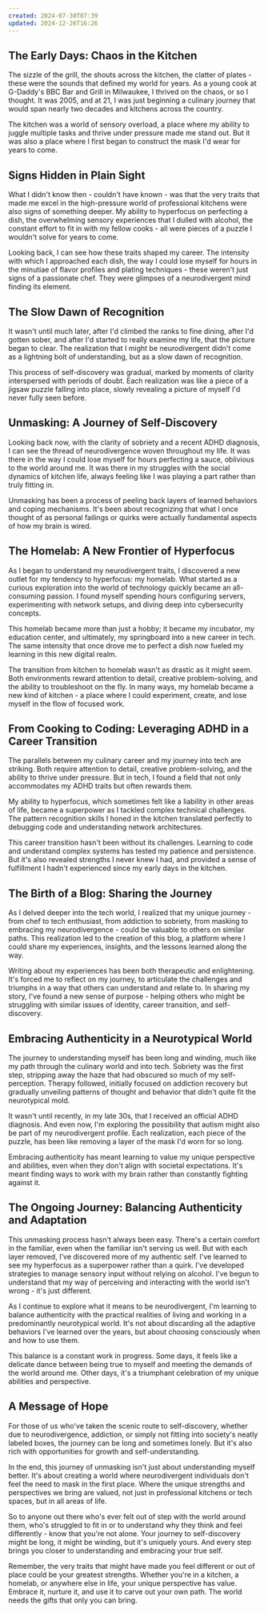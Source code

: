 ```yaml
---
created: 2024-07-30T07:39
updated: 2024-12-26T16:26
---
```


## The Early Days: Chaos in the Kitchen

The sizzle of the grill, the shouts across the kitchen, the clatter of plates - these were the sounds that defined my world for years. As a young cook at G-Daddy's BBC Bar and Grill in Milwaukee, I thrived on the chaos, or so I thought. It was 2005, and at 21, I was just beginning a culinary journey that would span nearly two decades and kitchens across the country.

The kitchen was a world of sensory overload, a place where my ability to juggle multiple tasks and thrive under pressure made me stand out. But it was also a place where I first began to construct the mask I'd wear for years to come.

## Signs Hidden in Plain Sight

What I didn't know then - couldn't have known - was that the very traits that made me excel in the high-pressure world of professional kitchens were also signs of something deeper. My ability to hyperfocus on perfecting a dish, the overwhelming sensory experiences that I dulled with alcohol, the constant effort to fit in with my fellow cooks - all were pieces of a puzzle I wouldn't solve for years to come.

Looking back, I can see how these traits shaped my career. The intensity with which I approached each dish, the way I could lose myself for hours in the minutiae of flavor profiles and plating techniques - these weren't just signs of a passionate chef. They were glimpses of a neurodivergent mind finding its element.

## The Slow Dawn of Recognition

It wasn't until much later, after I'd climbed the ranks to fine dining, after I'd gotten sober, and after I'd started to really examine my life, that the picture began to clear. The realization that I might be neurodivergent didn't come as a lightning bolt of understanding, but as a slow dawn of recognition.

This process of self-discovery was gradual, marked by moments of clarity interspersed with periods of doubt. Each realization was like a piece of a jigsaw puzzle falling into place, slowly revealing a picture of myself I'd never fully seen before.

## Unmasking: A Journey of Self-Discovery

Looking back now, with the clarity of sobriety and a recent ADHD diagnosis, I can see the thread of neurodivergence woven throughout my life. It was there in the way I could lose myself for hours perfecting a sauce, oblivious to the world around me. It was there in my struggles with the social dynamics of kitchen life, always feeling like I was playing a part rather than truly fitting in.

Unmasking has been a process of peeling back layers of learned behaviors and coping mechanisms. It's been about recognizing that what I once thought of as personal failings or quirks were actually fundamental aspects of how my brain is wired.

## The Homelab: A New Frontier of Hyperfocus

As I began to understand my neurodivergent traits, I discovered a new outlet for my tendency to hyperfocus: my homelab. What started as a curious exploration into the world of technology quickly became an all-consuming passion. I found myself spending hours configuring servers, experimenting with network setups, and diving deep into cybersecurity concepts.

This homelab became more than just a hobby; it became my incubator, my education center, and ultimately, my springboard into a new career in tech. The same intensity that once drove me to perfect a dish now fueled my learning in this new digital realm.

The transition from kitchen to homelab wasn't as drastic as it might seem. Both environments reward attention to detail, creative problem-solving, and the ability to troubleshoot on the fly. In many ways, my homelab became a new kind of kitchen - a place where I could experiment, create, and lose myself in the flow of focused work.

## From Cooking to Coding: Leveraging ADHD in a Career Transition

The parallels between my culinary career and my journey into tech are striking. Both require attention to detail, creative problem-solving, and the ability to thrive under pressure. But in tech, I found a field that not only accommodates my ADHD traits but often rewards them.

My ability to hyperfocus, which sometimes felt like a liability in other areas of life, became a superpower as I tackled complex technical challenges. The pattern recognition skills I honed in the kitchen translated perfectly to debugging code and understanding network architectures.

This career transition hasn't been without its challenges. Learning to code and understand complex systems has tested my patience and persistence. But it's also revealed strengths I never knew I had, and provided a sense of fulfillment I hadn't experienced since my early days in the kitchen.

## The Birth of a Blog: Sharing the Journey

As I delved deeper into the tech world, I realized that my unique journey - from chef to tech enthusiast, from addiction to sobriety, from masking to embracing my neurodivergence - could be valuable to others on similar paths. This realization led to the creation of this blog, a platform where I could share my experiences, insights, and the lessons learned along the way.

Writing about my experiences has been both therapeutic and enlightening. It's forced me to reflect on my journey, to articulate the challenges and triumphs in a way that others can understand and relate to. In sharing my story, I've found a new sense of purpose - helping others who might be struggling with similar issues of identity, career transition, and self-discovery.

## Embracing Authenticity in a Neurotypical World

The journey to understanding myself has been long and winding, much like my path through the culinary world and into tech. Sobriety was the first step, stripping away the haze that had obscured so much of my self-perception. Therapy followed, initially focused on addiction recovery but gradually unveiling patterns of thought and behavior that didn't quite fit the neurotypical mold.

It wasn't until recently, in my late 30s, that I received an official ADHD diagnosis. And even now, I'm exploring the possibility that autism might also be part of my neurodivergent profile. Each realization, each piece of the puzzle, has been like removing a layer of the mask I'd worn for so long.

Embracing authenticity has meant learning to value my unique perspective and abilities, even when they don't align with societal expectations. It's meant finding ways to work with my brain rather than constantly fighting against it.

## The Ongoing Journey: Balancing Authenticity and Adaptation

This unmasking process hasn't always been easy. There's a certain comfort in the familiar, even when the familiar isn't serving us well. But with each layer removed, I've discovered more of my authentic self. I've learned to see my hyperfocus as a superpower rather than a quirk. I've developed strategies to manage sensory input without relying on alcohol. I've begun to understand that my way of perceiving and interacting with the world isn't wrong - it's just different.

As I continue to explore what it means to be neurodivergent, I'm learning to balance authenticity with the practical realities of living and working in a predominantly neurotypical world. It's not about discarding all the adaptive behaviors I've learned over the years, but about choosing consciously when and how to use them.

This balance is a constant work in progress. Some days, it feels like a delicate dance between being true to myself and meeting the demands of the world around me. Other days, it's a triumphant celebration of my unique abilities and perspective.

## A Message of Hope

For those of us who've taken the scenic route to self-discovery, whether due to neurodivergence, addiction, or simply not fitting into society's neatly labeled boxes, the journey can be long and sometimes lonely. But it's also rich with opportunities for growth and self-understanding.

In the end, this journey of unmasking isn't just about understanding myself better. It's about creating a world where neurodivergent individuals don't feel the need to mask in the first place. Where the unique strengths and perspectives we bring are valued, not just in professional kitchens or tech spaces, but in all areas of life.

So to anyone out there who's ever felt out of step with the world around them, who's struggled to fit in or to understand why they think and feel differently - know that you're not alone. Your journey to self-discovery might be long, it might be winding, but it's uniquely yours. And every step brings you closer to understanding and embracing your true self.

Remember, the very traits that might have made you feel different or out of place could be your greatest strengths. Whether you're in a kitchen, a homelab, or anywhere else in life, your unique perspective has value. Embrace it, nurture it, and use it to carve out your own path. The world needs the gifts that only you can bring.